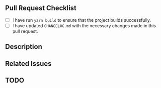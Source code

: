 ## Pull Request Checklist

- [ ] I have run `yarn build` to ensure that the project builds successfully.
- [ ] I have updated `CHANGELOG.md` with the necessary changes made in this pull request.

## Description

<!-- Provide a brief description of the changes made in this pull request -->

## Related Issues

<!-- List any related issues or pull requests -->

## TODO

<!-- List tasks to complete before merging -->
